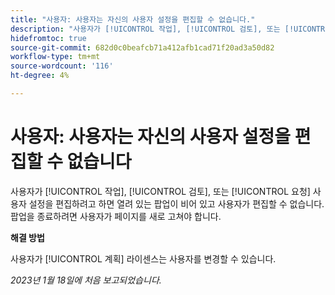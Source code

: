 ```yaml
---
title: "사용자: 사용자는 자신의 사용자 설정을 편집할 수 없습니다."
description: "사용자가 [!UICONTROL 작업], [!UICONTROL 검토], 또는 [!UICONTROL 요청] 사용자 설정을 편집하려고 하면 열려 있는 팝업이 비어 있고 사용자가 편집할 수 없습니다. 팝업을 종료하려면 사용자가 페이지를 새로 고쳐야 합니다."
hidefromtoc: true
source-git-commit: 682d0c0beafcb71a412afb1cad71f20ad3a50d82
workflow-type: tm+mt
source-wordcount: '116'
ht-degree: 4%

---
```



# 사용자: 사용자는 자신의 사용자 설정을 편집할 수 없습니다

사용자가 [!UICONTROL 작업], [!UICONTROL 검토], 또는 [!UICONTROL 요청] 사용자 설정을 편집하려고 하면 열려 있는 팝업이 비어 있고 사용자가 편집할 수 없습니다. 팝업을 종료하려면 사용자가 페이지를 새로 고쳐야 합니다.

**해결 방법**

사용자가 [!UICONTROL 계획] 라이센스는 사용자를 변경할 수 있습니다.

_2023년 1월 18일에 처음 보고되었습니다._

